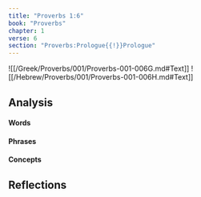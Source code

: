 ```yaml
---
title: "Proverbs 1:6"
book: "Proverbs"
chapter: 1
verse: 6
section: "Proverbs:Prologue{{!}}Prologue"
---
```

![[/Greek/Proverbs/001/Proverbs-001-006G.md#Text]]
![[/Hebrew/Proverbs/001/Proverbs-001-006H.md#Text]]

## Analysis

#### Words

#### Phrases

#### Concepts

## Reflections
